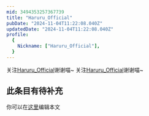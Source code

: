 ```yaml
---
mid: 3494353257367739
title: "Haruru_Official"
pubDate: "2024-11-04T11:22:08.040Z"
updatedDate: "2024-11-04T11:22:08.040Z"
profile:
  {
    Nickname: ["Haruru_Official"],
  }
---
```


关注[Haruru_Official](https://space.bilibili.com/3494353257367739)谢谢喵~ 关注[Haruru_Official](https://space.bilibili.com/3494353257367739)谢谢喵~

## 此条目有待补充
你可以在[这里](https://github.com/Yuhanawa/VTuber.ICU-Content/edit/master/v/Haruru_Official/index.md)编辑本文
